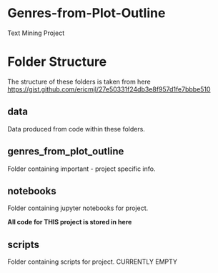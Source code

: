# Genres-from-Plot-Outline
Text Mining Project

# Folder Structure

The structure of these folders is taken from here https://gist.github.com/ericmjl/27e50331f24db3e8f957d1fe7bbbe510

## data

Data produced from code within these folders.

## genres_from_plot_outline

Folder containing important - project specific info.

## notebooks

Folder containing jupyter notebooks for project.

**All code for THIS project is stored in here**

## scripts

Folder containing scripts for project. CURRENTLY EMPTY
